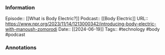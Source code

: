 ### Information

Episode:: [[What is Body Electric?]]
Podcast:: [[Body Electric]]
URL:: https://www.npr.org/2023/11/14/1213000342/introducing-body-electric-with-manoush-zomorodi
Date:: [[2024-06-19]]
Tags:: #technology #body 
#podcast


### Annotations

